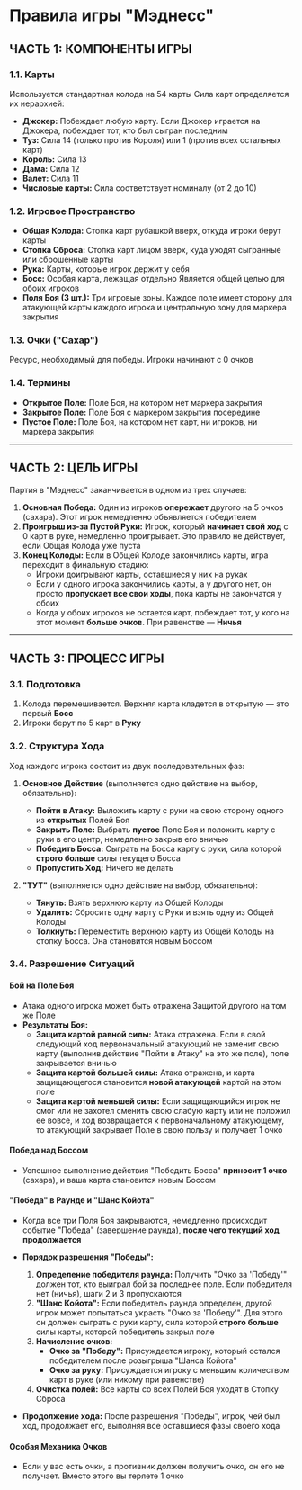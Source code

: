 # Правила игры "Мэднесс"

## ЧАСТЬ 1: КОМПОНЕНТЫ ИГРЫ

### 1.1. Карты
Используется стандартная колода на 54 карты
Сила карт определяется их иерархией:
- **Джокер:** Побеждает любую карту. Если Джокер играется на Джокера, побеждает тот, кто был сыгран последним
- **Туз:** Сила 14 (только против Короля) или 1 (против всех остальных карт)
- **Король:** Сила 13
- **Дама:** Сила 12
- **Валет:** Сила 11
- **Числовые карты:** Сила соответствует номиналу (от 2 до 10)

### 1.2. Игровое Пространство
- **Общая Колода:** Стопка карт рубашкой вверх, откуда игроки берут карты
- **Стопка Сброса:** Стопка карт лицом вверх, куда уходят сыгранные или сброшенные карты
- **Рука:** Карты, которые игрок держит у себя
- **Босс:** Особая карта, лежащая отдельно
Является общей целью для обоих игроков
- **Поля Боя (3 шт.):** Три игровые зоны. Каждое поле имеет сторону для атакующей карты каждого игрока и центральную зону для маркера закрытия

### 1.3. Очки ("Сахар")
Ресурс, необходимый для победы. Игроки начинают с 0 очков

### 1.4. Термины

- **Открытое Поле:** Поле Боя, на котором нет маркера закрытия
- **Закрытое Поле:** Поле Боя с маркером закрытия посередине
- **Пустое Поле:** Поле Боя, на котором нет карт, ни игроков, ни маркера закрытия

---

## ЧАСТЬ 2: ЦЕЛЬ ИГРЫ

Партия в "Мэднесс" заканчивается в одном из трех случаев:

1.  **Основная Победа:** Один из игроков **опережает** другого на 5 очков (сахара). Этот игрок немедленно объявляется победителем
2.  **Проигрыш из-за Пустой Руки:** Игрок, который **начинает свой ход** с 0 карт в руке, немедленно проигрывает. Это правило не действует, если Общая Колода уже пуста
3.  **Конец Колоды:** Если в Общей Колоде закончились карты, игра переходит в финальную стадию:
    - Игроки доигрывают карты, оставшиеся у них на руках
    - Если у одного игрока закончились карты, а у другого нет, он просто **пропускает все свои ходы**, пока карты не закончатся у обоих
    - Когда у обоих игроков не остается карт, побеждает тот, у кого на этот момент **больше очков**. При равенстве — **Ничья**

---

## ЧАСТЬ 3: ПРОЦЕСС ИГРЫ

### 3.1. Подготовка
1.  Колода перемешивается. Верхняя карта кладется в открытую — это первый **Босс**
2.  Игроки берут по 5 карт в **Руку**

### 3.2. Структура Хода
Ход каждого игрока состоит из двух последовательных фаз:

1.  **Основное Действие** (выполняется одно действие на выбор, обязательно):
    - **Пойти в Атаку:** Выложить карту с руки на свою сторону одного из **открытых** Полей Боя
    - **Закрыть Поле:** Выбрать **пустое** Поле Боя и положить карту с руки в его центр, немедленно закрыв его вничью
    - **Победить Босса:** Сыграть на Босса карту с руки, сила которой **строго больше** силы текущего Босса
    - **Пропустить Ход:** Ничего не делать

2.  **"ТУТ"** (выполняется одно действие на выбор, обязательно):
    - **Тянуть:** Взять верхнюю карту из Общей Колоды
    - **Удалить:** Сбросить одну карту с Руки и взять одну из Общей Колоды
    - **Толкнуть:** Переместить верхнюю карту из Общей Колоды на стопку Босса. Она становится новым Боссом

### 3.4. Разрешение Ситуаций

#### Бой на Поле Боя
- Атака одного игрока может быть отражена Защитой другого на том же Поле
- **Результаты Боя:**
    - **Защита картой равной силы:** Атака отражена. Если в свой следующий ход первоначальный атакующий не заменит свою карту (выполнив действие "Пойти в Атаку" на это же поле), поле закрывается вничью
    - **Защита картой большей силы:** Атака отражена, и карта защищающегося становится **новой атакующей** картой на этом поле
    - **Защита картой меньшей силы:** Если защищающийся игрок не смог или не захотел сменить свою слабую карту или не положил ее вовсе, и ход возвращается к первоначальному атакующему, то атакующий закрывает Поле в свою пользу и получает 1 очко

#### Победа над Боссом
- Успешное выполнение действия "Победить Босса" **приносит 1 очко** (сахара), и ваша карта становится новым Боссом

#### "Победа" в Раунде и "Шанс Койота"
- Когда все три Поля Боя закрываются, немедленно происходит событие "Победа" (завершение раунда), **после чего текущий ход продолжается**

- **Порядок разрешения "Победы":**
   1.  **Определение победителя раунда:** Получить "Очко за 'Победу'" должен тот, кто выиграл бой за последнее поле. Если победителя нет (ничья), шаги 2 и 3 пропускаются
   2.  **"Шанс Койота":** Если победитель раунда определен, другой игрок может попытаться украсть "Очко за 'Победу'". Для этого он должен сыграть с руки карту, сила которой **строго больше** силы карты, которой победитель закрыл поле
   3.  **Начисление очков:**
       - **Очко за "Победу":** Присуждается игроку, который остался победителем после розыгрыша "Шанса Койота"
       - **Очко за руку:** Присуждается игроку с меньшим количеством карт в руке (или никому при равенстве)
   4.  **Очистка полей:** Все карты со всех Полей Боя уходят в Стопку Сброса

- **Продолжение хода:** После разрешения "Победы", игрок, чей был ход, продолжает его, выполняя все оставшиеся фазы своего хода

#### Особая Механика Очков
- Если у вас есть очки, а противник должен получить очко, он его не получает. Вместо этого вы теряете 1 очко